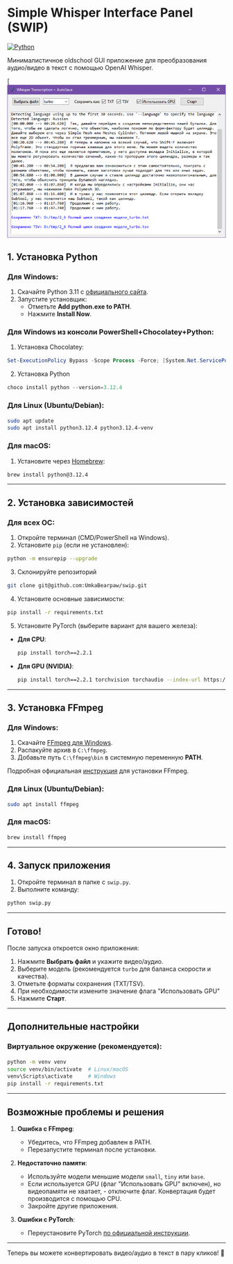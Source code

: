 # Simple Whisper Interface Panel (SWIP)

[![Python](https://img.shields.io/badge/Python-3.11%2B-blue)](https://python.org)

Минималистичное oldschool GUI приложение для преобразования аудио/видео в текст с помощью OpenAI Whisper.

[![Screenshot](/pictures/screenshot.png)

## **1. Установка Python**
### Для Windows:
1. Скачайте Python 3.11 с [официального сайта](https://www.python.org/downloads/windows/).
2. Запустите установщик:
   - Отметьте **Add python.exe to PATH**.
   - Нажмите **Install Now**.

### Для Windows из консоли PowerShell+Chocolatey+Python:
1. Установка Chocolatey:
```powershell
Set-ExecutionPolicy Bypass -Scope Process -Force; [System.Net.ServicePointManager]::SecurityProtocol = [System.Net.ServicePointManager]::SecurityProtocol -bor 3072; iex ((New-Object System.Net.WebClient).DownloadString('https://community.chocolatey.org/install.ps1'))
```
2. Установка Python
```powershell
choco install python --version=3.12.4
```


### Для Linux (Ubuntu/Debian):
```bash
sudo apt update
sudo apt install python3.12.4 python3.12.4-venv
```

### Для macOS:
1. Установите через [Homebrew](https://brew.sh/):
```bash
brew install python@3.12.4
```

---

## **2. Установка зависимостей**
### Для всех ОС:
1. Откройте терминал (CMD/PowerShell на Windows).
2. Установите `pip` (если не установлен):
```bash
python -m ensurepip --upgrade
```
3. Склонируйте репозиторий
```bash
git clone git@github.com:UmkaBearpaw/swip.git
```

4. Установите основные зависимости:
```bash
pip install -r requirements.txt
```

5. Установите PyTorch (выберите вариант для вашего железа):
- **Для CPU**:
  ```bash
  pip install torch==2.2.1
  ```
- **Для GPU (NVIDIA)**:
  ```bash
  pip install torch==2.2.1 torchvision torchaudio --index-url https://download.pytorch.org/whl/cu118
  ```

---

## **3. Установка FFmpeg**
### Для Windows:
1. Скачайте [FFmpeg для Windows](https://www.gyan.dev/ffmpeg/builds/ffmpeg-release-full.7z).
2. Распакуйте архив в `C:\ffmpeg`.
3. Добавьте путь `C:\ffmpeg\bin` в системную переменную **PATH**.

Подробная официальная [инструкция](https://www.wikihow.com/Install-FFmpeg-on-Windows) для установки FFmpeg.

### Для Linux (Ubuntu/Debian):
```bash
sudo apt install ffmpeg
```

### Для macOS:
```bash
brew install ffmpeg
```

---

## **4. Запуск приложения**
1. Откройте терминал в папке с `swip.py`.
2. Выполните команду:
```bash
python swip.py
```

---

## **Готово!**  
После запуска откроется окно приложения:
1. Нажмите **Выбрать файл** и укажите видео/аудио.
2. Выберите модель (рекомендуется `turbo` для баланса скорости и качества).
3. Отметьте форматы сохранения (TXT/TSV).
4. При необходимости измените значение флага "Использовать GPU"
4. Нажмите **Старт**.

---

## **Дополнительные настройки**
### Виртуальное окружение (рекомендуется):
```bash
python -m venv venv
source venv/bin/activate  # Linux/macOS
venv\Scripts\activate     # Windows
pip install -r requirements.txt
```

---

## **Возможные проблемы и решения**
1. **Ошибка с FFmpeg**:
   - Убедитесь, что FFmpeg добавлен в PATH.
   - Перезапустите терминал после установки.

2. **Недостаточно памяти**:
   - Используйте модели меньшие модели `small`, `tiny` или `base`.
   - Если используется GPU (флаг "Использовать GPU" включен), но видеопамяти не хватает, - отключите флаг. Конвертация будет производится с помощью CPU.
   - Закройте другие приложения.

3. **Ошибки с PyTorch**:
   - Переустановите PyTorch [по официальной инструкции](https://pytorch.org/).

---

Теперь вы можете конвертировать видео/аудио в текст в пару кликов! 🚀
